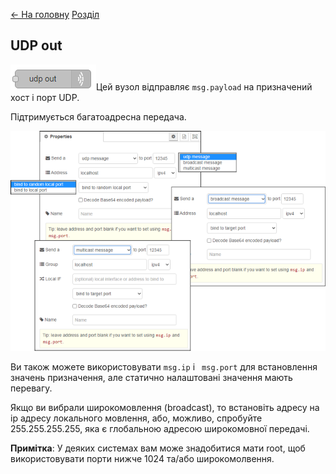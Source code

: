 [<- На головну](../)  [Розділ](README.md)

## UDP out 

![](media/udp-out.png)Цей вузол відправляє `msg.payload` на призначений хост і порт UDP. 

Підтримується багатоадресна передача.

![](media/udpout_cfg.png)

Ви також можете використовувати `msg.ip` і ` msg.port` для встановлення значень призначення, але статично налаштовані значення мають перевагу.

Якщо ви вибрали широкомовлення (broadcast), то встановіть адресу на ip адресу локального мовлення, або, можливо, спробуйте 255.255.255.255, яка є глобальною адресою широкомовної передачі.

**Примітка**: У деяких системах вам може знадобитися мати root, щоб використовувати порти нижче 1024 та/або широкомолвення.